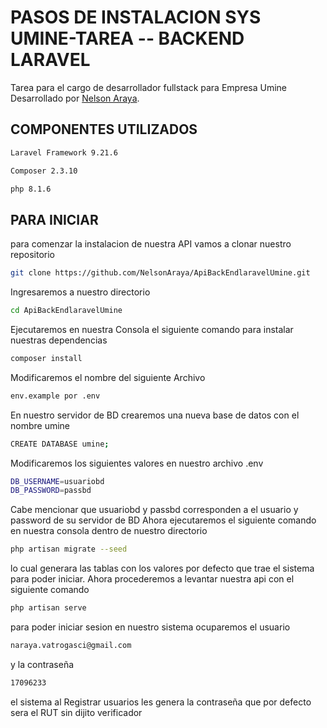 # PASOS DE INSTALACION SYS UMINE-TAREA -- BACKEND LARAVEL

Tarea para el cargo de desarrollador fullstack para Empresa Umine  Desarrollado por [Nelson Araya](https://github.com/NelsonAraya).

## COMPONENTES UTILIZADOS

```bash
Laravel Framework 9.21.6
``` 
```bash
Composer 2.3.10
```
```bash
php 8.1.6
```

## PARA INICIAR

para comenzar la instalacion de nuestra API vamos a clonar nuestro repositorio
```bash
git clone https://github.com/NelsonAraya/ApiBackEndlaravelUmine.git
```
Ingresaremos a nuestro directorio
```bash 
cd ApiBackEndlaravelUmine
```
Ejecutaremos en nuestra Consola el siguiente comando para instalar nuestras dependencias
```bash
composer install
```
Modificaremos el nombre del siguiente Archivo
```bash
env.example por .env
```
En nuestro servidor de BD crearemos una nueva base de datos  con el nombre umine
```bash
CREATE DATABASE umine;
```
Modificaremos los siguientes valores en nuestro archivo .env
```bash
DB_USERNAME=usuariobd
DB_PASSWORD=passbd
```
Cabe mencionar que usuariobd y passbd corresponden a el usuario y password de su servidor de BD
Ahora ejecutaremos el siguiente comando en nuestra consola dentro de nuestro directorio
```bash
php artisan migrate --seed
```
lo cual generara las tablas con los valores por defecto que trae el sistema para poder iniciar.
Ahora procederemos a levantar nuestra api con el siguiente comando 
```bash
php artisan serve
```
para poder iniciar sesion en nuestro sistema ocuparemos el usuario 
```bash
naraya.vatrogasci@gmail.com
```
y la contraseña
```bash
17096233
```
el sistema al Registrar usuarios les genera la contraseña que por defecto sera el RUT sin dijito verificador

